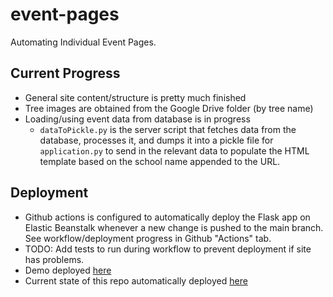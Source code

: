 # event-pages
Automating Individual Event Pages.

## Current Progress
- General site content/structure is pretty much finished
- Tree images are obtained from the Google Drive folder (by tree name)
- Loading/using event data from database is in progress
    - `dataToPickle.py` is the server script that fetches data from the database, processes it, and dumps it into a pickle file for `application.py` to send in the relevant data to populate the HTML template based on the school name appended to the URL. 

## Deployment
- Github actions is configured to automatically deploy the Flask app on Elastic Beanstalk whenever a new change is pushed to the main branch. See workflow/deployment progress in Github "Actions" tab. 
- TODO: Add tests to run during workflow to prevent deployment if site has problems.
- Demo deployed [here](http://flask-env.eba-rkwfeqqr.us-east-1.elasticbeanstalk.com/Timber%20Woods%20High%20School2)
- Current state of this repo automatically deployed [here](http://test-environment.eba-s4xs6euy.us-east-1.elasticbeanstalk.com/Timber%20Woods%20High%20School)